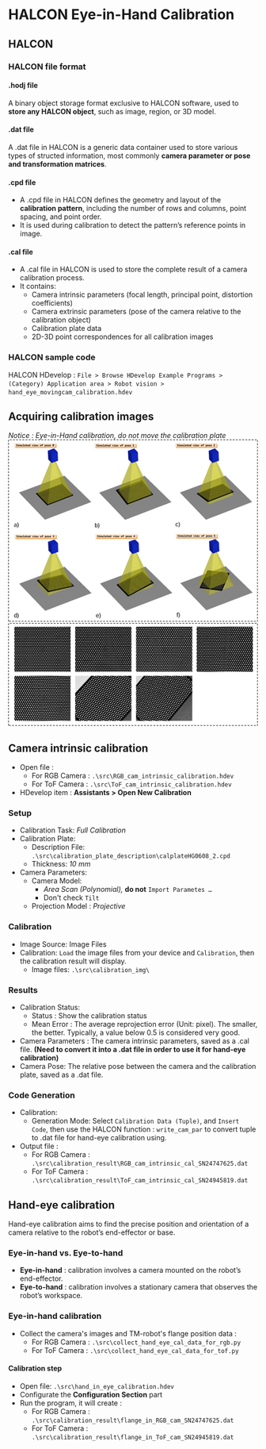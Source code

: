  # HALCON Eye-in-Hand Calibration

## HALCON
### HALCON file format
#### .hodj file
A binary object storage format exclusive to HALCON software, used to **store any HALCON object**, such as image, region, or 3D model.

#### .dat file
A .dat file in HALCON is a generic data container used to store various types of structed information, most commonly **camera parameter or pose and transformation matrices**.

#### .cpd file
- A .cpd file in HALCON defines the geometry and layout of the **calibration pattern**, including the number of rows and columns, point spacing, and point order.
- It is used during calibration to detect the pattern’s reference points in image.

#### .cal file
- A .cal file in HALCON is used to store the complete result of a camera calibration process.
- It contains:
  - Camera intrinsic parameters (focal length, principal point, distortion coefficients)
  - Camera extrinsic parameters (pose of the camera relative to the calibration object)
  - Calibration plate data
  - 2D-3D point correspondences for all calibration images

### HALCON sample code
HALCON HDevelop : `File > Browse HDevelop Example Programs > (Category) Application area > Robot vision > hand_eye_movingcam_calibration.hdev`


## Acquiring calibration images
*Notice : Eye-in-Hand calibration, do not move the calibration plate*  
![Acquiring calibration images 1](./images/acquiring_calibration_images_1.png)
![Acquiring calibration images 2](./images/acquiring_calibration_images_2.png)

## Camera intrinsic calibration
- Open file : 
  - For RGB Camera : `.\src\RGB_cam_intrinsic_calibration.hdev`
  - For ToF Camera : `.\src\ToF_cam_intrinsic_calibration.hdev`
- HDevelop item : **Assistants > Open New Calibration**
### Setup
- Calibration Task: *Full Calibration*
- Calibration Plate: 
    - Description File: `.\src\calibration_plate_description\calplateHG0608_2.cpd`
    - Thickness: *10 mm*
- Camera Parameters:
    - Camera Model: 
      - *Area Scan (Polynomial),* **do not** `Import Parametes …`
      - Don't check `Tilt`
    - Projection Model : *Projective*

### Calibration
- Image Source: Image Files
- Calibration: `Load` the image files from your device and `Calibration`, then the calibration result will display.
  - Image files: `.\src\calibration_img\`

### Results
- Calibration Status:
    - Status : Show the calibration status
    - Mean Error : The average reprojection error (Unit: pixel). The smaller, the better. Typically, a value below 0.5 is considered very good.
- Camera Parameters : The camera intrinsic parameters, saved as a .cal file. **(Need to convert it into a .dat file in order to use it for hand-eye calibration)**
- Camera Pose: The relative pose between the camera and the calibration plate, saved as a .dat file.

### Code Generation
- Calibration:
    - Generation Mode: Select `Calibration Data (Tuple)`, and `Insert Code`, then use the HALCON function : `write_cam_par` to convert tuple to .dat file for hand-eye calibration using.
- Output file : 
  - For RGB Camera : `.\src\calibration_result\RGB_cam_intrinsic_cal_SN24747625.dat`
  - For ToF Camera : `.\src\calibration_result\ToF_cam_intrinsic_cal_SN24945819.dat`

## Hand-eye calibration
Hand-eye calibration aims to find the precise position and orientation of a camera relative to the robot’s end-effector or base.
### Eye-in-hand vs. Eye-to-hand
- **Eye-in-hand** : calibration involves a camera mounted on the robot’s end-effector.
- **Eye-to-hand** : calibration involves a stationary camera that observes the robot’s workspace.

### Eye-in-hand calibration
- Collect the camera's images and TM-robot's flange position data : 
  - For RGB Camera : `.\src\collect_hand_eye_cal_data_for_rgb.py`
  - For ToF Camera : `.\src\collect_hand_eye_cal_data_for_tof.py`
#### Calibration step
- Open file: `.\src\hand_in_eye_calibration.hdev`
- Configurate the **Configuration Section** part
- Run the program, it will create : 
  - For RGB Camera : `.\src\calibration_result\flange_in_RGB_cam_SN24747625.dat`
  - For ToF Camera : `.\src\calibration_result\flange_in_ToF_cam_SN24945819.dat`



